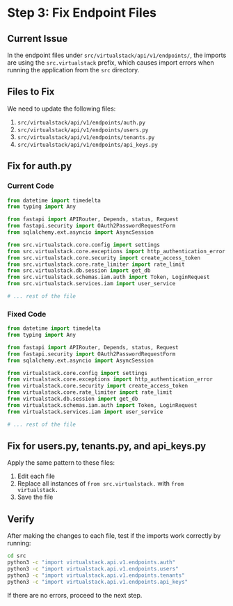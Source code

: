 # Step 3: Fix Endpoint Files

## Current Issue

In the endpoint files under `src/virtualstack/api/v1/endpoints/`, the imports are using the `src.virtualstack` prefix, which causes import errors when running the application from the `src` directory.

## Files to Fix

We need to update the following files:

1. `src/virtualstack/api/v1/endpoints/auth.py`
2. `src/virtualstack/api/v1/endpoints/users.py`
3. `src/virtualstack/api/v1/endpoints/tenants.py`
4. `src/virtualstack/api/v1/endpoints/api_keys.py`

## Fix for auth.py

### Current Code

```python
from datetime import timedelta
from typing import Any

from fastapi import APIRouter, Depends, status, Request
from fastapi.security import OAuth2PasswordRequestForm
from sqlalchemy.ext.asyncio import AsyncSession

from src.virtualstack.core.config import settings
from src.virtualstack.core.exceptions import http_authentication_error
from src.virtualstack.core.security import create_access_token
from src.virtualstack.core.rate_limiter import rate_limit
from src.virtualstack.db.session import get_db
from src.virtualstack.schemas.iam.auth import Token, LoginRequest
from src.virtualstack.services.iam import user_service

# ... rest of the file
```

### Fixed Code

```python
from datetime import timedelta
from typing import Any

from fastapi import APIRouter, Depends, status, Request
from fastapi.security import OAuth2PasswordRequestForm
from sqlalchemy.ext.asyncio import AsyncSession

from virtualstack.core.config import settings
from virtualstack.core.exceptions import http_authentication_error
from virtualstack.core.security import create_access_token
from virtualstack.core.rate_limiter import rate_limit
from virtualstack.db.session import get_db
from virtualstack.schemas.iam.auth import Token, LoginRequest
from virtualstack.services.iam import user_service

# ... rest of the file
```

## Fix for users.py, tenants.py, and api_keys.py

Apply the same pattern to these files:

1. Edit each file
2. Replace all instances of `from src.virtualstack.` with `from virtualstack.`
3. Save the file

## Verify

After making the changes to each file, test if the imports work correctly by running:

```bash
cd src
python3 -c "import virtualstack.api.v1.endpoints.auth"
python3 -c "import virtualstack.api.v1.endpoints.users"
python3 -c "import virtualstack.api.v1.endpoints.tenants"
python3 -c "import virtualstack.api.v1.endpoints.api_keys"
```

If there are no errors, proceed to the next step. 